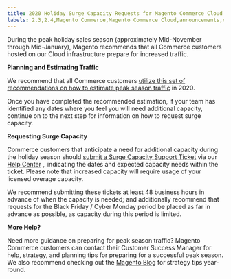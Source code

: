 ```yaml
---
title: 2020 Holiday Surge Capacity Requests for Magento Commerce Cloud
labels: 2.3,2.4,Magento Commerce,Magento Commerce Cloud,announcements,capacity,infrastructure,performance,request
---
```


During the peak holiday sales season (approximately Mid-November through Mid-January), Magento recommends that all Commerce customers hosted on our Cloud infrastructure prepare for increased traffic.

 **Planning and Estimating Traffic**  

We recommend that all Commerce customers [utilize this set of recommendations on how to estimate peak season traffic](https://magento.com/blog/best-practices/four-p%E2%80%99s-peak-season-performance-guide-preparing-your-infrastructure-high) in 2020.

Once you have completed the recommended estimation, if your team has identified any dates where you feel you will need additional capacity, continue on to the next step for information on how to request surge capacity.

 **Requesting Surge Capacity**  

Commerce customers that anticipate a need for additional capacity during the holiday season should [submit a Surge Capacity Support Ticket](https://support.magento.com/hc/en-us/articles/360041138511-How-to-request-temporary-additional-cloud-capacity-for-Magento-Commerce-Cloud) via our [Help Center](https://support.magento.com/hc/en-us) ,  indicating the dates and expected capacity needs within the ticket. Please note that increased capacity will require usage of your licensed overage capacity.

We recommend submitting these tickets at least 48 business hours in advance of when the capacity is needed; and additionally recommend that requests for the Black Friday / Cyber Monday period be placed as far in advance as possible, as capacity during this period is limited.

 **More Help?**  

Need more guidance on preparing for peak season traffic? Magento Commerce customers can contact their Customer Success Manager for help, strategy, and planning tips for preparing for a successful peak season. We also recommend checking out the [Magento Blog](https://magento.com/blog) for strategy tips year-round.